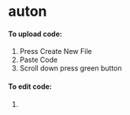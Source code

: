 # auton

#### To upload code:
1. Press Create New File
2. Paste Code
3. Scroll down press green button

#### To edit code:
1. 

